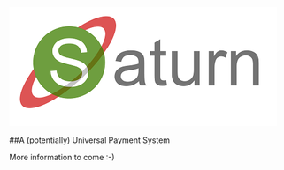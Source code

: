 ![Saturn is great](resources/logotype/saturn-small.png)

##A (potentially) Universal Payment System

More information to come :-)
